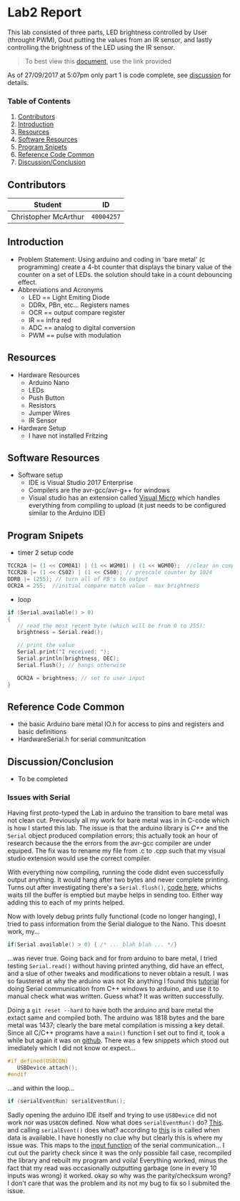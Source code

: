 # Lab2 Report
This lab consisted of three parts, LED brightness controlled by User (throught PWM), Oout putting the values from an IR sensor, and lastly controlling the brightness of the LED using the IR sensor.

> To best view this [document](https://github.com/prince-chrismc/Embedded-System/blob/master/Arduino/Labs/Lab2/README.md), use the link provided

As of 27/09/2017 at 5:07pm only part 1 is code complete, see [discussion](#Issues-with-Serial) for details.

### Table of Contents
1. [Contributors](#Contributors)
2. [Introduction](#Introduction)
3. [Resources](#Resources)
4. [Software Resources](#Software-Resources)
5. [Program Snipets](#Program-Snipets)
6. [Reference Code Common](#Reference-Code-Common)
7. [Discussion/Conclusion](#Discussion/Conclusion)

## Contributors
**Student** | **ID**
:---:| ---
Christopher McArthur | `40004257`

## Introduction
- Problem Statement: Using arduino and coding in 'bare metal' (c programming) create a 4-bt counter that displays the binary value of the counter on a set of LEDs. the solution should take in a count debouncing effect.
- Abbreviations and Acronyms
  - LED == Light Emiting Diode
  - DDRx, PBn, etc... Registers names
  - OCR == output compare register
  - IR == infra red
  - ADC == analog to digital conversion
  - PWM == pulse with modulation
 
## Resources 
- Hardware Resources
  - Arduino Nano
  - LEDs
  - Push Button
  - Resistors
  - Jumper Wires
  - IR Sensor
- Hardware Setup
  - I have not installed Fritzing

## Software Resources
- Software setup
  - IDE is Visual Studio 2017 Enterprise
  - Compilers are the avr-gcc/avr-g++ for windows
  - Visual studio has an extension called [Visual Micro](http://www.visualmicro.com/) which handles everything from compiling to upload (it just needs to be configured similar to the Arduino IDE)
 
## Program Snipets
- timer 2 setup code
```c
TCCR2A |= (1 << COM0A1) | (1 << WGM01) | (1 << WGM00);  //clear on compare match, continue count to OxFF
TCCR2B |= (1 << CS02) | (1 << CS00); // prescale counter by 1024
DDRB |= (255); // turn all of PB's to output
OCR2A = 255;  //initial compare match value - max brightness
```
- loop
```c
if (Serial.available() > 0)
{
   // read the most recent byte (which will be from 0 to 255):
   brightness = Serial.read();

   // print the value
   Serial.print("I received: ");
   Serial.println(brightness, DEC);
   Serial.flush(); // hangs otherwise

   OCR2A = brightness; // set to user input
}
```

## Reference Code Common
- the basic Arduino bare metal IO.h for access to pins and registers and basic definitions
- HardwareSerial.h for serial communitcation

## Discussion/Conclusion
- To be completed

### Issues with Serial
Having first proto-typed the Lab in arduino the transition to bare metal was not clean cut. Previously all my work for bare metal was in in C-code which is how I started this lab. The issue is that the arduino library is *C++* and the `Serial` object produced compilation errors; this actually took an hour of research because the the errors from the avr-gcc compiler are under equiped. The fix was to rename my file from .c to .cpp such that my visual studio extension would use the correct compiler.

With everything now compiling, running the code didnt even successfully output anything. It would hang after two bytes and never complete printing. Turns out after investigating there's a `Serial.flush()`, [code here](https://github.com/arduino/Arduino/blob/0c325b4ff6118be331dfb27db06a6596bb6ebde8/hardware/arduino/avr/cores/arduino/HardwareSerial.cpp#L193), whichs waits till the buffer is emptied but maybe helps in sending too. Either way adding this to each of my prints helped.

Now with lovely debug prints fully functional (code no longer hanging), I tried to pass information from the Serial dialogue to the Nano. This doesnt work, my... 
```c 
if(Serial.available() > 0) { /* ... blah blah ... */} 
```
...was never true. Going back and for from arduino to bare metal, I tried testing `Serial.read()` without having printed anything, did have an effect, and a slue of other tweaks and modifications to never obtain a result. I was so faustered at why the arduino was not Rx anything I found this [tutorial](https://blog.manash.me/serial-communication-with-an-arduino-using-c-on-windows-d08710186498) for doing Serial communication from C++ windows to arduino, and use it to manual check what was written. Guess what? It was written successfully. 

 Doing a `git reset --hard` to have both the arduino and bare metal the extact same and compiled both. The arduino was 1818 bytes and the bare metal was 1437; clearly the bare metal compilation is missing a key detail. Since all C/C++ programs have a `main()` function I set out to find it, took a while but again it was on [github](https://github.com/arduino/Arduino/blob/0c325b4ff6118be331dfb27db06a6596bb6ebde8/hardware/arduino/avr/cores/arduino/main.cpp#L33). There was a few snippets which stood out imediately which I did not know or expect...
 ```c
 #if defined(USBCON)
	USBDevice.attach();
#endif
```
...and within the loop...
```c
if (serialEventRun) serialEventRun();
```
Sadly opening the arduino IDE itself and trying to use `USBDevice` did not work nor was `USBCON` defined. Now what does `serialEventRun()` do? [This](https://github.com/arduino/Arduino/blob/0c325b4ff6118be331dfb27db06a6596bb6ebde8/hardware/arduino/avr/cores/arduino/HardwareSerial.cpp#L66). and calling `serialEvent()` does what? according to [this](https://www.arduino.cc/en/Reference/SerialEvent) is is called when data is available. I have honestly no clue why but clearly this is where my issue was. This maps to the [input function](https://github.com/arduino/Arduino/blob/0c325b4ff6118be331dfb27db06a6596bb6ebde8/hardware/arduino/avr/cores/arduino/HardwareSerial_private.h#L101) of the serial communication... I cut out the parirty check since it was the only possible fail case, recompiled the library and rebuilt my program and voila! Everything worked, minus the fact that my read was occasionally outputting garbage (one in every 10 inputs was wrong) it worked. okay so why was the parity/checksum wrong? I don't care that was the problem and its not my bug to fix so I submited the issue.
